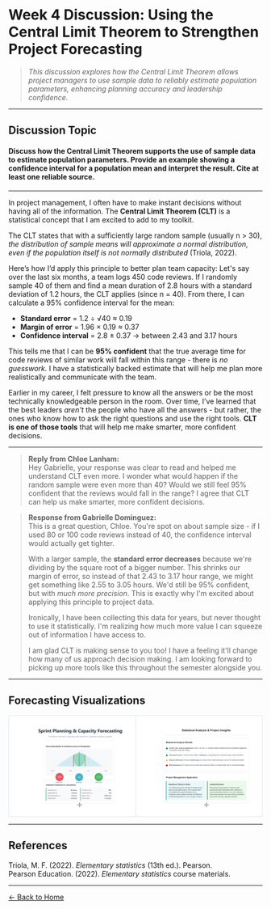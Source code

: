 # Week 4 Discussion: Using the Central Limit Theorem to Strengthen Project Forecasting

> *This discussion explores how the Central Limit Theorem allows project managers to use sample data to reliably estimate population parameters, enhancing planning accuracy and leadership confidence.*

---

## **Discussion Topic**

#### Discuss how the Central Limit Theorem supports the use of sample data to estimate population parameters. Provide an example showing a confidence interval for a population mean and interpret the result. Cite at least one reliable source.

---

In project management, I often have to make instant decisions without having all of the information. The **Central Limit Theorem (CLT)** is a statistical concept that I am excited to add to my toolkit.

The CLT states that with a sufficiently large random sample (usually n > 30), *the distribution of sample means will approximate a normal distribution, even if the population itself is not normally distributed* (Triola, 2022).

Here’s how I’d apply this principle to better plan team capacity: Let's say over the last six months, a team logs 450 code reviews. If I randomly sample 40 of them and find a mean duration of 2.8 hours with a standard deviation of 1.2 hours, the CLT applies (since n = 40). From there, I can calculate a 95% confidence interval for the mean:

- **Standard error** = 1.2 ÷ √40 ≈ 0.19  
- **Margin of error** = 1.96 × 0.19 ≈ 0.37  
- **Confidence interval** = 2.8 ± 0.37 → between 2.43 and 3.17 hours

This tells me that I can be **95% confident** that the true average time for code reviews of similar work will fall within this range - there is *no guesswork.* I have a statistically backed estimate that will help me plan more realistically and communicate with the team.

Earlier in my career, I felt pressure to know all the answers or be the most technically knowledgeable person in the room. Over time, I’ve learned that the best leaders *aren't* the people who have all the answers - but rather, the ones who know how to ask the right questions and use the right tools. **CLT is one of those tools** that will help me make smarter, more confident decisions.

---

> **Reply from Chloe Lanham:**  
> Hey Gabrielle, your response was clear to read and helped me understand CLT even more. I wonder what would happen if the random sample were even more than 40? Would we still feel 95% confident that the reviews would fall in the range? I agree that CLT can help us make smarter, more confident decisions.

> **Response from Gabrielle Dominguez:**  
> This is a great question, Chloe. You're spot on about sample size - if I used 80 or 100 code reviews instead of 40, the confidence interval would actually get tighter.  
>  
> With a larger sample, the **standard error decreases** because we're dividing by the square root of a bigger number. This shrinks our margin of error, so instead of that 2.43 to 3.17 hour range, we might get something like 2.55 to 3.05 hours. We'd still be 95% confident, but with *much more precision*. This is exactly why I'm excited about applying this principle to project data.  
>  
> Ironically, I have been collecting this data for years, but never thought to use it statistically. I'm realizing how much more value I can squeeze out of information I have access to.  
>  
> I am glad CLT is making sense to you too! I have a feeling it'll change how many of us approach decision making. I am looking forward to picking up more tools like this throughout the semester alongside you.

---

## Forecasting Visualizations
<div align="center">
  <table class="forecast-table">
    <tr>
      <td>
        <div class="img-wrapper">
          <img src="https://github.com/GabrielleDominguez/Statics-Applied-Bridging-Data-Decision-Making-in-Project-Management/blob/93f32c8b2ecd9146c1ce521b00630e13e77c3d53/Article%204%2C%20image%201%2C%20resize%20v2.png?raw=true"
               alt="Forecasting Image 1" class="zoomable" />
          <div class="plus-sign">+</div>
        </div>
      </td>
      <td>
        <div class="img-wrapper">
          <img src="https://github.com/GabrielleDominguez/Statics-Applied-Bridging-Data-Decision-Making-in-Project-Management/blob/93f32c8b2ecd9146c1ce521b00630e13e77c3d53/Article%204%2C%20image%202%2C%20resize%20v2.png?raw=true"
               alt="Forecasting Image 2" class="zoomable" />
          <div class="plus-sign">+</div>
        </div>
      </td>
    </tr>
  </table>
</div>

<!-- CSS Styling -->
<style>
  .forecast-table {
    border-spacing: 0;
    border-collapse: collapse;
  }

  .forecast-table td {
    padding: 0;
    margin: 0;
    border: 1.5px solid #e2e8f0;
    border-radius: 12px;
    background-color: #fff;
    box-shadow: 0 1px 3px rgba(0, 0, 0, 0.05);
    transition: border-color 0.3s ease, box-shadow 0.3s ease;
    position: relative;
    overflow: hidden;
  }

  .img-wrapper {
    position: relative;
    width: 100%;
    padding: 15px;
    border-radius: 12px;
  }

  .zoomable {
    width: 100%;
    height: auto;
    border-radius: 4px;
    display: block;
    cursor: pointer;
    transition: filter 0.3s ease, transform 0.3s ease;
  }

  .plus-sign {
    position: absolute;
    bottom: 12px;
    left: 50%;
    transform: translateX(-50%);
    font-size: 20px;
    color: rgba(0, 0, 0, 0.4);
    pointer-events: none;
    user-select: none;
    transition: color 0.3s ease, font-weight 0.3s ease, text-shadow 0.3s ease;
  }

  /* Optional: sleek corner outline effect */
  .forecast-table td::after {
    content: '';
    position: absolute;
    inset: 0;
    border-radius: 12px;
    box-shadow: inset 0 0 0 0 rgba(0,0,0,0);
    transition: box-shadow 0.3s ease;
    pointer-events: none;
  }

  /* Desktop Hover Styles */
  @media (hover: hover) and (pointer: fine) {
    .forecast-table td:hover {
      box-shadow: 0 8px 25px rgba(0, 0, 0, 0.08);
      border-color: #cbd5e1;
      background-color: #fefefe;
    }

    .forecast-table td:hover::after {
      box-shadow: inset 0 0 0 1.5px rgba(71, 85, 105, 0.4);
    }

    .forecast-table td:hover .zoomable {
      filter: brightness(0.93);
      transform: scale(1.03);
    }

    .forecast-table td:hover .plus-sign {
      color: #475569;
      font-weight: bold;
      text-shadow: 0 0 4px rgba(71,85,105,0.6);
    }
  }

  /* Mobile Styles (No hover) */
  @media (hover: none) and (pointer: coarse) {
    .forecast-table td {
      box-shadow: 0 4px 12px rgba(0, 0, 0, 0.05);
    }

    .plus-sign {
      color: rgba(0, 0, 0, 0.5);
      font-weight: 600;
    }
  }
</style>

<!-- Modal HTML -->
<div id="modal" style="display: none; position: fixed; z-index: 1000; top: 0; left: 0; width: 100vw; height: 100vh; background: rgba(0,0,0,0.8); justify-content: center; align-items: center;">
  <span id="modal-close" style="position: fixed; top: 20px; right: 30px; color: white; font-size: 30px; font-weight: bold; cursor: pointer;">&times;</span>
  <img id="modal-img" src="" alt="" style="max-width: 90%; max-height: 90%; border-radius: 8px; box-shadow: 0 0 15px rgba(0,0,0,0.5);" />
</div>

<!-- Modal Zoom Script -->
<script>
  const zoomables = document.querySelectorAll('.zoomable');
  const modal = document.getElementById('modal');
  const modalImg = document.getElementById('modal-img');
  const modalClose = document.getElementById('modal-close');

  zoomables.forEach(img => {
    img.addEventListener('click', () => {
      modal.style.display = 'flex';
      modalImg.src = img.src;
      modalImg.alt = img.alt;
    });
  });

  modalClose.addEventListener('click', () => {
    modal.style.display = 'none';
    modalImg.src = '';
  });

  modal.addEventListener('click', (e) => {
    if (e.target === modal) {
      modal.style.display = 'none';
      modalImg.src = '';
    }
  });

  document.addEventListener('keydown', (e) => {
    if (e.key === 'Escape') {
      modal.style.display = 'none';
      modalImg.src = '';
    }
  });
</script>

---

## References

Triola, M. F. (2022). *Elementary statistics* (13th ed.). Pearson.  
Pearson Education. (2022). *Elementary statistics* course materials.

---

[← Back to Home](https://gabrielledominguez.github.io/Statics-Applied-Bridging-Data-Decision-Making-in-Project-Management/)

